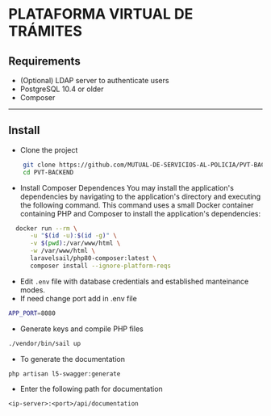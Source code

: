 # PLATAFORMA VIRTUAL DE TRÁMITES
## Requirements
- (Optional) LDAP server to authenticate users
- PostgreSQL 10.4 or older
- Composer
***
## Install
- Clone the project
```sh
	git clone https://github.com/MUTUAL-DE-SERVICIOS-AL-POLICIA/PVT-BACKEND.git
	cd PVT-BACKEND
```
- Install Composer Dependences
You may install the application's dependencies by navigating to the application's directory and executing the following command. This command uses a small Docker container containing PHP and Composer to install the application's dependencies:
```sh
  docker run --rm \
      -u "$(id -u):$(id -g)" \
      -v $(pwd):/var/www/html \
      -w /var/www/html \
      laravelsail/php80-composer:latest \
      composer install --ignore-platform-reqs
```
- Edit `.env` file with database credentials and established manteinance modes.
- If need change port add in .env file
```sh
APP_PORT=8080
```
- Generate keys and compile PHP files
```sh
./vendor/bin/sail up
```
- To generate the documentation
```sh
php artisan l5-swagger:generate
```
- Enter the following path for documentation
```txt
<ip-server>:<port>/api/documentation
```
